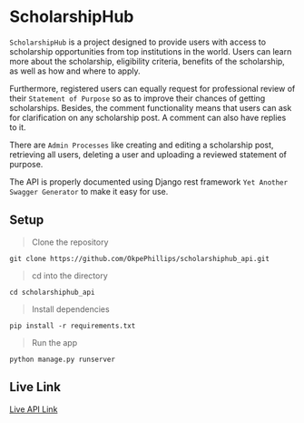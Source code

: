 # ScholarshipHub

`ScholarshipHub` is a project designed to provide users with access to scholarship opportunities from top institutions in the world. Users can learn more about the scholarship, eligibility criteria, benefits of the scholarship, as well as how and where to apply.

Furthermore, registered users can equally request for professional review of their `Statement of Purpose` so as to improve their chances of getting scholarships. Besides, the comment functionality means that users can ask for clarification on any scholarship post. A comment can also have replies to it.

There are `Admin Processes` like creating and editing a scholarship post, retrieving all users, deleting a user and uploading a reviewed statement of purpose.

The API is properly documented using Django rest framework `Yet Another Swagger Generator` to make it easy for use.

## Setup

> Clone the repository
  
    git clone https://github.com/OkpePhillips/scholarshiphub_api.git
    
> cd into the directory
    
    
    cd scholarshiphub_api
  
> Install dependencies
    
   
    pip install -r requirements.txt
  
> Run the app
    
    
    python manage.py runserver


## Live Link
[Live API Link](`https://scholarshiphub-api.onrender.com/api/swagger/`)
